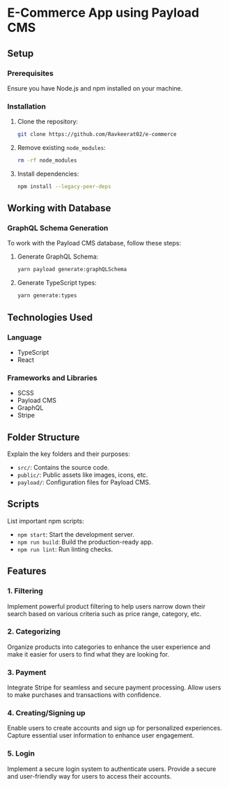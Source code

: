 # E-Commerce App using Payload CMS

## Setup

### Prerequisites
Ensure you have Node.js and npm installed on your machine.

### Installation

1. Clone the repository:

    ```bash
    git clone https://github.com/Ravkeerat02/e-commerce
    ```

2. Remove existing `node_modules`:

    ```bash
    rm -rf node_modules
    ```

3. Install dependencies:

    ```bash
    npm install --legacy-peer-deps
    ```

## Working with Database

### GraphQL Schema Generation

To work with the Payload CMS database, follow these steps:

1. Generate GraphQL Schema:

    ```bash
    yarn payload generate:graphQLSchema
    ```

2. Generate TypeScript types:

    ```bash
    yarn generate:types
    ```

## Technologies Used

### Language

- TypeScript
- React

### Frameworks and Libraries

- SCSS
- Payload CMS
- GraphQL
- Stripe

## Folder Structure

Explain the key folders and their purposes:

- `src/`: Contains the source code.
- `public/`: Public assets like images, icons, etc.
- `payload/`: Configuration files for Payload CMS.

## Scripts

List important npm scripts:

- `npm start`: Start the development server.
- `npm run build`: Build the production-ready app.
- `npm run lint`: Run linting checks.

## Features

### 1. Filtering

Implement powerful product filtering to help users narrow down their search based on various criteria such as price range, category, etc.

### 2. Categorizing

Organize products into categories to enhance the user experience and make it easier for users to find what they are looking for.

### 3. Payment

Integrate Stripe for seamless and secure payment processing. Allow users to make purchases and transactions with confidence.

### 4. Creating/Signing up

Enable users to create accounts and sign up for personalized experiences. Capture essential user information to enhance user engagement.

### 5. Login

Implement a secure login system to authenticate users. Provide a secure and user-friendly way for users to access their accounts.